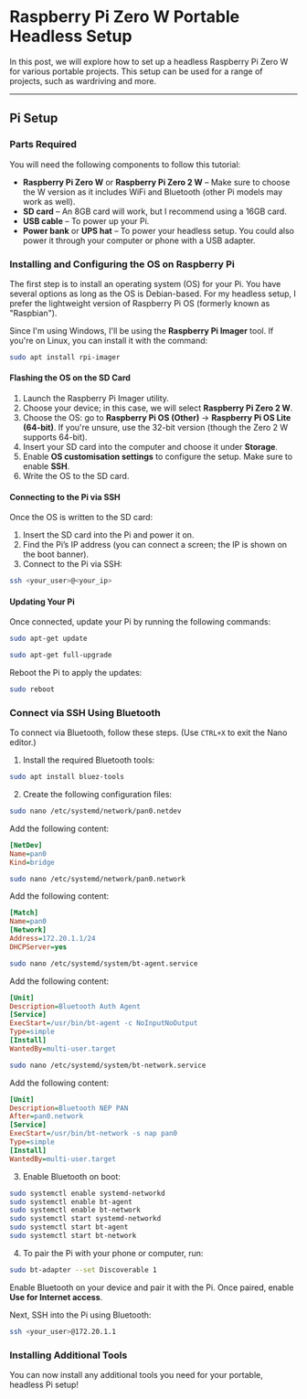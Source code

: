 
# Raspberry Pi Zero W Portable Headless Setup

In this post, we will explore how to set up a headless Raspberry Pi Zero W for various portable projects. This setup can be used for a range of projects, such as wardriving and more.

---

## Pi Setup

### Parts Required

You will need the following components to follow this tutorial:

- **Raspberry Pi Zero W** or **Raspberry Pi Zero 2 W** – Make sure to choose the W version as it includes WiFi and Bluetooth (other Pi models may work as well).
- **SD card** – An 8GB card will work, but I recommend using a 16GB card.
- **USB cable** – To power up your Pi.
- **Power bank** or **UPS hat** – To power your headless setup. You could also power it through your computer or phone with a USB adapter.

### Installing and Configuring the OS on Raspberry Pi

The first step is to install an operating system (OS) for your Pi. You have several options as long as the OS is Debian-based. For my headless setup, I prefer the lightweight version of Raspberry Pi OS (formerly known as "Raspbian").

Since I'm using Windows, I'll be using the **Raspberry Pi Imager** tool. If you're on Linux, you can install it with the command:

```bash
sudo apt install rpi-imager
```

#### Flashing the OS on the SD Card

1. Launch the Raspberry Pi Imager utility.
2. Choose your device; in this case, we will select **Raspberry Pi Zero 2 W**.
3. Choose the OS: go to **Raspberry Pi OS (Other)** -> **Raspberry Pi OS Lite (64-bit)**. If you're unsure, use the 32-bit version (though the Zero 2 W supports 64-bit).
4. Insert your SD card into the computer and choose it under **Storage**.
5. Enable **OS customisation settings** to configure the setup. Make sure to enable **SSH**.
6. Write the OS to the SD card.

#### Connecting to the Pi via SSH

Once the OS is written to the SD card:

1. Insert the SD card into the Pi and power it on.
2. Find the Pi’s IP address (you can connect a screen; the IP is shown on the boot banner).
3. Connect to the Pi via SSH:

```bash
ssh <your_user>@<your_ip>
```

#### Updating Your Pi

Once connected, update your Pi by running the following commands:

```bash
sudo apt-get update
```

```bash
sudo apt-get full-upgrade
```

Reboot the Pi to apply the updates:

```bash
sudo reboot
```

### Connect via SSH Using Bluetooth

To connect via Bluetooth, follow these steps. (Use `CTRL+X` to exit the Nano editor.)

1. Install the required Bluetooth tools:

```bash
sudo apt install bluez-tools
```

2. Create the following configuration files:

```bash
sudo nano /etc/systemd/network/pan0.netdev
```

Add the following content:

```ini
[NetDev]
Name=pan0
Kind=bridge
```

```bash
sudo nano /etc/systemd/network/pan0.network
```

Add the following content:

```ini
[Match]
Name=pan0
[Network]
Address=172.20.1.1/24
DHCPServer=yes
```

```bash
sudo nano /etc/systemd/system/bt-agent.service
```

Add the following content:

```ini
[Unit]
Description=Bluetooth Auth Agent
[Service]
ExecStart=/usr/bin/bt-agent -c NoInputNoOutput
Type=simple
[Install]
WantedBy=multi-user.target
```

```bash
sudo nano /etc/systemd/system/bt-network.service
```

Add the following content:

```ini
[Unit]
Description=Bluetooth NEP PAN
After=pan0.network
[Service]
ExecStart=/usr/bin/bt-network -s nap pan0
Type=simple
[Install]
WantedBy=multi-user.target
```

3. Enable Bluetooth on boot:

```bash
sudo systemctl enable systemd-networkd
sudo systemctl enable bt-agent
sudo systemctl enable bt-network
sudo systemctl start systemd-networkd
sudo systemctl start bt-agent
sudo systemctl start bt-network
```

4. To pair the Pi with your phone or computer, run:

```bash
sudo bt-adapter --set Discoverable 1
```

Enable Bluetooth on your device and pair it with the Pi. Once paired, enable **Use for Internet access**.

Next, SSH into the Pi using Bluetooth:

```bash
ssh <your_user>@172.20.1.1
```

### Installing Additional Tools

You can now install any additional tools you need for your portable, headless Pi setup!
